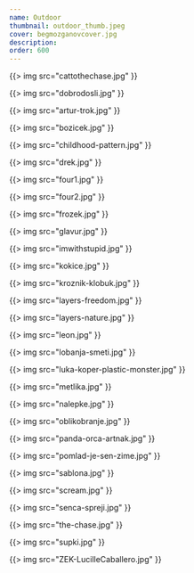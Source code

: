 ```yaml
---
name: Outdoor
thumbnail: outdoor_thumb.jpeg
cover: begmozganovcover.jpg
description: 
order: 600
---
```


{{> img src="cattothechase.jpg" }}

{{> img src="dobrodosli.jpg" }}

{{> img src="artur-trok.jpg" }}

{{> img src="bozicek.jpg" }}

{{> img src="childhood-pattern.jpg" }}

{{> img src="drek.jpg" }}

{{> img src="four1.jpg" }}

{{> img src="four2.jpg" }}

{{> img src="frozek.jpg" }}

{{> img src="glavur.jpg" }}

{{> img src="imwithstupid.jpg" }}

{{> img src="kokice.jpg" }}

{{> img src="kroznik-klobuk.jpg" }}

{{> img src="layers-freedom.jpg" }}

{{> img src="layers-nature.jpg" }}

{{> img src="leon.jpg" }}

{{> img src="lobanja-smeti.jpg" }}

{{> img src="luka-koper-plastic-monster.jpg" }}

{{> img src="metlika.jpg" }}

{{> img src="nalepke.jpg" }}

{{> img src="oblikobranje.jpg" }}

{{> img src="panda-orca-artnak.jpg" }}

{{> img src="pomlad-je-sen-zime.jpg" }}

{{> img src="sablona.jpg" }}

{{> img src="scream.jpg" }}

{{> img src="senca-spreji.jpg" }}

{{> img src="the-chase.jpg" }}

{{> img src="supki.jpg" }}

{{> img src="ZEK-LucilleCaballero.jpg" }}
